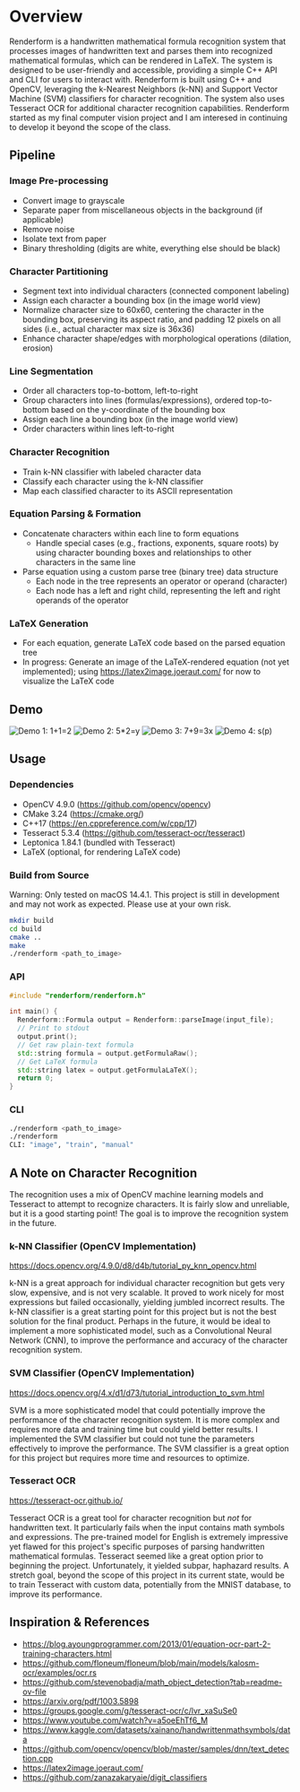 # Overview
Renderform is a handwritten mathematical formula recognition system that processes images of handwritten text and parses them into recognized mathematical formulas, which can be rendered in LaTeX. The system is designed to be user-friendly and accessible, providing a simple C++ API and CLI for users to interact with. Renderform is built using C++ and OpenCV, leveraging the k-Nearest Neighbors (k-NN) and Support Vector Machine (SVM) classifiers for character recognition. The system also uses Tesseract OCR for additional character recognition capabilities. Renderform started as my final computer vision project and I am interesed in continuing to develop it beyond the scope of the class.

## Pipeline
### Image Pre-processing
- Convert image to grayscale
- Separate paper from miscellaneous objects in the background (if applicable)
- Remove noise
- Isolate text from paper
- Binary thresholding (digits are white, everything else should be black)
### Character Partitioning
- Segment text into individual characters (connected component labeling)
- Assign each character a bounding box (in the image world view)
- Normalize character size to 60x60, centering the character in the bounding box, preserving its aspect ratio, and padding 12 pixels on all sides (i.e., actual character max size is 36x36)
- Enhance character shape/edges with morphological operations (dilation, erosion)
### Line Segmentation
- Order all characters top-to-bottom, left-to-right
- Group characters into lines (formulas/expressions), ordered top-to-bottom based on the y-coordinate of the bounding box
- Assign each line a bounding box (in the image world view)
- Order characters within lines left-to-right
### Character Recognition
- Train k-NN classifier with labeled character data
- Classify each character using the k-NN classifier
- Map each classified character to its ASCII representation
### Equation Parsing & Formation
- Concatenate characters within each line to form equations
  - Handle special cases (e.g., fractions, exponents, square roots) by using character bounding boxes and relationships to other characters in the same line
- Parse equation using a custom parse tree (binary tree) data structure
  - Each node in the tree represents an operator or operand (character)
  - Each node has a left and right child, representing the left and right operands of the operator
### LaTeX Generation
- For each equation, generate LaTeX code based on the parsed equation tree
- In progress: Generate an image of the LaTeX-rendered equation (not yet implemented); using https://latex2image.joeraut.com/ for now to visualize the LaTeX code

## Demo
![Demo 1: 1+1=2](/data/demo/1+1=2.png)
![Demo 2: 5*2=y](/data/demo/5*2=y.png)
![Demo 3: 7+9=3x](/data/demo/7+9=3x.png)
![Demo 4: s(p)](/data/demo/s(p).png)

## Usage
### Dependencies
- OpenCV 4.9.0 (https://github.com/opencv/opencv)
- CMake 3.24 (https://cmake.org/)
- C++17 (https://en.cppreference.com/w/cpp/17)
- Tesseract 5.3.4 (https://github.com/tesseract-ocr/tesseract)
- Leptonica 1.84.1 (bundled with Tesseract)
- LaTeX (optional, for rendering LaTeX code)
### Build from Source
Warning: Only tested on macOS 14.4.1. This project is still in development and may not work as expected. Please use at your own risk.
```bash
mkdir build
cd build
cmake ..
make
./renderform <path_to_image>
```
### API
```cpp
#include "renderform/renderform.h"

int main() {
  Renderform::Formula output = Renderform::parseImage(input_file);
  // Print to stdout
  output.print();
  // Get raw plain-text formula
  std::string formula = output.getFormulaRaw();
  // Get LaTeX formula
  std::string latex = output.getFormulaLaTeX();
  return 0;
}
```
### CLI
```bash
./renderform <path_to_image>
./renderform
CLI: "image", "train", "manual"
```

## A Note on Character Recognition
The recognition uses a mix of OpenCV machine learning models and Tesseract to attempt to recognize characters. It is fairly slow and unreliable, but it is a good starting point! The goal is to improve the recognition system in the future.

### k-NN Classifier (OpenCV Implementation)
https://docs.opencv.org/4.9.0/d8/d4b/tutorial_py_knn_opencv.html

k-NN is a great approach for individual character recognition but gets very slow, expensive, and is not very scalable. It proved to work nicely for most expressions but failed occasionally, yielding jumbled incorrect results. The k-NN classifier is a great starting point for this project but is not the best solution for the final product. Perhaps in the future, it would be ideal to implement a more sophisticated model, such as a Convolutional Neural Network (CNN), to improve the performance and accuracy of the character recognition system.

### SVM Classifier (OpenCV Implementation)
https://docs.opencv.org/4.x/d1/d73/tutorial_introduction_to_svm.html

SVM is a more sophisticated model that could potentially improve the performance of the character recognition system. It is more complex and requires more data and training time but could yield better results. I implemented the SVM classifier but could not tune the parameters effectively to improve the performance. The SVM classifier is a great option for this project but requires more time and resources to optimize.

### Tesseract OCR
https://tesseract-ocr.github.io/

Tesseract OCR is a great tool for character recognition but *not* for handwritten text. It particularly fails when the input contains math symbols and expressions. The pre-trained model for English is extremely impressive yet flawed for this project's specific purposes of parsing handwritten mathematical formulas. Tesseract seemed like a great option prior to beginning the project. Unfortunately, it yielded subpar, haphazard results. A stretch goal, beyond the scope of this project in its current state, would be to train Tesseract with custom data, potentially from the MNIST database, to improve its performance.

## Inspiration & References
- https://blog.ayoungprogrammer.com/2013/01/equation-ocr-part-2-training-characters.html
- https://github.com/floneum/floneum/blob/main/models/kalosm-ocr/examples/ocr.rs
- https://github.com/stevenobadja/math_object_detection?tab=readme-ov-file
- https://arxiv.org/pdf/1003.5898
- https://groups.google.com/g/tesseract-ocr/c/lvr_xaSuSe0
- https://www.youtube.com/watch?v=a5oeEhTf6_M
- https://www.kaggle.com/datasets/xainano/handwrittenmathsymbols/data
- https://github.com/opencv/opencv/blob/master/samples/dnn/text_detection.cpp
- https://latex2image.joeraut.com/
- https://github.com/zanazakaryaie/digit_classifiers
